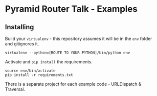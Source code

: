 Pyramid Router Talk - Examples
==============================

Installing
----------

Build your `virtualenv` - this repository assumes it will be in the `env` folder and gitignores it.

    virtualenv --python=[ROUTE TO YOUR PYTHON]/bin/python env

Activate and `pip install` the requirements.

    source env/bin/activate
    pip install -r requirements.txt

There is a separate project for each example code - URLDispatch & Traversal.
